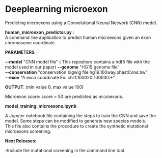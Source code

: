# Deeplearning microexon
Predicting microexons using a Convolutional Neural Network (CNN) model.  

 __human_microexon_predictor.py__ :  
A command line application to predict human microexons given an exon chromosome coordinate.  
 
__PARAMETERS__


__--model__  "CNN model file"  ( This repository contains a hdf5 file with the model used in our paper)
__--genome__ "HG19 genome file"  
__--conservation__ "conservation bigwig file hg19.100way.phastCons.bw"  
__--exon__ "A exon coordinate Ex: chr1:100020:100030:+"  
  
  
__OUTPUT__: (min value 0, max value 100)  

  Microexon score: score > 50 are predicted  as microexons.  




__model_training_microexons.ipynb__:  
  

A Jupyter notebook file containing the steps to train the CNN and save the model. 
Some steps can be modified to generate new species models.  
This file also contains the procedure to create the synthetic mutational microexons screening.  
 





__Next Releases:__  

  -Include the mutational screening in the command line tool.



